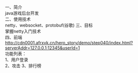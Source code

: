一、简介  
   java游戏后台开发  
二、使用技术    
   netty、websocket、protobuf(谷歌)
三、目标  
  掌握netty入门技术  
四、前端  
http://cdn0001.afrxvk.cn/hero_story/demo/step040/index.html?serverAddr=127.0.0.1:12345&userId=1  
功能列表：  
  1、用户登录  
  2、攻击
  3、排行榜
  


